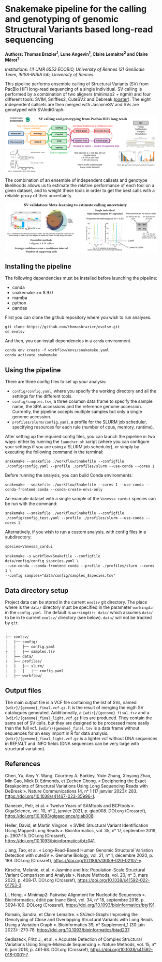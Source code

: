 # Snakemake pipeline for the calling and genotyping of genomic Structural Variants based long-read sequencing

**Authors: Thomas Brazier<sup>1</sup>, Lune Angevin<sup>1</sup>, Claire Lemaitre<sup>2</sup> and Claire Mérot<sup>1</sup>**

*Institutions: (1) UMR 6553 ECOBIO, University of Rennes (2) GenScale Team, IRISA-INRIA lab, University of Rennes*

This pipeline performs ensemble calling of Structural Variants (SV) from PacBio HiFi long-read sequencing of a single individual. SV calling is performed by a combination of two aligners (minimap2 + ngmlr) and four different tools: SVIM, Sniffles2, CuteSV2 and Debreak ([poster](images/Poster_PopGroup58_BRAZIER.pdf)). The eight independent callsets are then merged with JasmineSV and SVs are genotyped with SVJediGraph.

![The complete workflow of EvolSV.](images/workflow.png)

The combination of an ensemble of independent callsets and genotype likelihoods allows us to estimate the relative performance of each tool on a given dataset, and to weight these tools in order to get the best calls with a reliable proxy of their uncertainty.

![The ensemble method to estimate calls uncertainty. How the relative performance scores fo each tool are calculated.](images/sv_validation.png)


## Installing the pipeline

The following dependencies must be installed before launching the pipeline:
* conda
* snakemake >= 8.9.0
* mamba
* python
* pandas

First you can clone the github repository where you wish to run analyses.

```
git clone https://github.com/thomasbrazier/evolsv.git
cd evolsv
```

And then, you can install dependencies in a `conda` environment.

```
conda env create -f workflow/envs/snakemake.yaml
conda activate snakemake
```



## Using the pipeline

There are three config files to set up your analysis:
* `config/config.yaml`, where you specify the working directory and all the settings for the different tools.
* `config/samples.tsv`, a three columsn data frame to specify the sample name, the SRA accessions and the reference genome accession. Currently, the pipeline accepts multiple samples but only a single genome accession.
* `profiles/slurm/config.yaml`, a profile for the SLURM job scheduler, specifying resources for each rule (number of cpus, memory, runtime).



After setting up the required config files, you can launch the pipeline in two ways: either by running the `launcher.sh` script (where you can configure your settings if you are using a SLURM job scheduler), or simply by executing the following command in the terminal:

```
snakemake --snakefile ./workflow/Snakefile --configfile ./config/config.yaml --profile ./profiles/slurm --use-conda --cores 1
```

Before running the analysis, you can build Conda environments:

```
snakemake --snakefile ./workflow/Snakefile --cores 1 --use-conda --conda-frontend conda --conda-create-envs-only
```

An example dataset with a single sample of the `Vanessa cardui` species can be run with the command:

```
snakemake --snakefile ./workflow/Snakefile --configfile ./config/config_test.yaml --profile ./profiles/slurm --use-conda --cores 1
```

Alternatively, if you wish to run a custom analysis, with config files in a subdirectory:

```
species=Vanessa_cardui

snakemake -s workflow/Snakefile --configfile data/config/config_$species.yaml \
--use-conda --conda-frontend conda --profile ./profiles/slurm --cores 1 \
--config samples="data/config/samples_$species.tsv"
```


## Data directory setup

Project data can be stored in the current `evolsv` git directory. The place where is the `data/` directory must be specified in the parameter `workingdir` in the `config.yaml`. The default is `workingdir: data/` which assumes `data/` to be in te current `evolsv/` directory (see below). `data/` will not be tracked by `git`.

```
.
├── evolsv/
│   ├── config/
│   │   ├── config.yaml
├   |   |── samples.tsv
│   ├── data/
├   ├── profiles/
├   ├   ├── slurm/
│   ├   │   ├── config.yaml
│   ├── workflow/
```



## Output files

The main output file is a VCF file containing the list of SVs, named `{wdir}/{genome}_final.vcf.gz`. It is the result of merging the eigth SV catalogues generated. Additionnally, a `{wdir}/{genome}_final.tsv` and a `{wdir}/{genome}_final_light.vcf.gz` files are produced. They contain the same set of SV calls, but they are designed to be processed more easily than the full vcf. `{wdir}/{genome}_final.tsv` is a data frame without sequences for an easy import in R for data analysis. `{wdir}/{genome}_final_light.vcf.gz` is a lighter vcf without DNA sequences in REF/ALT and INFO fields (DNA sequences can be very large with structural variation).



## References

Chen, Yu, Amy Y. Wang, Courtney A. Barkley, Yixin Zhang, Xinyang Zhao, Min Gao, Mick D. Edmonds, et Zechen Chong. « Deciphering the Exact Breakpoints of Structural Variations Using Long Sequencing Reads with DeBreak ». Nature Communications 14, nᵒ 1 (17 janvier 2023): 283. https://doi.org/10.1038/s41467-023-35996-1.

Danecek, Petr, et al. « Twelve Years of SAMtools and BCFtools ». GigaScience, vol. 10, nᵒ 2, janvier 2021, p. giab008. DOI.org (Crossref), https://doi.org/10.1093/gigascience/giab008.

Heller, David, et Martin Vingron. « SVIM: Structural Variant Identification Using Mapped Long Reads ». Bioinformatics, vol. 35, nᵒ 17, septembre 2019, p. 2907‑15. DOI.org (Crossref), https://doi.org/10.1093/bioinformatics/btz041.

Jiang, Tao, et al. « Long-Read-Based Human Genomic Structural Variation Detection with cuteSV ». Genome Biology, vol. 21, nᵒ 1, décembre 2020, p. 189. DOI.org (Crossref), https://doi.org/10.1186/s13059-020-02107-y.

Kirsche, Melanie, et al. « Jasmine and Iris: Population-Scale Structural Variant Comparison and Analysis ». Nature Methods, vol. 20, nᵒ 3, mars 2023, p. 408‑17. DOI.org (Crossref), https://doi.org/10.1038/s41592-022-01753-3.

Li, Heng. « Minimap2: Pairwise Alignment for Nucleotide Sequences ». Bioinformatics, édité par Inanc Birol, vol. 34, nᵒ 18, septembre 2018, p. 3094‑100. DOI.org (Crossref), https://doi.org/10.1093/bioinformatics/bty191.

Romain, Sandra, et Claire Lemaitre. « SVJedi-Graph: Improving the Genotyping of Close and Overlapping Structural Variants with Long Reads Using a Variation Graph ». Bioinformatics 39, nᵒ Supplement_1 (30 juin 2023): i270‑78. https://doi.org/10.1093/bioinformatics/btad237.

Sedlazeck, Fritz J., et al. « Accurate Detection of Complex Structural Variations Using Single-Molecule Sequencing ». Nature Methods, vol. 15, nᵒ 6, juin 2018, p. 461‑68. DOI.org (Crossref), https://doi.org/10.1038/s41592-018-0001-7.


